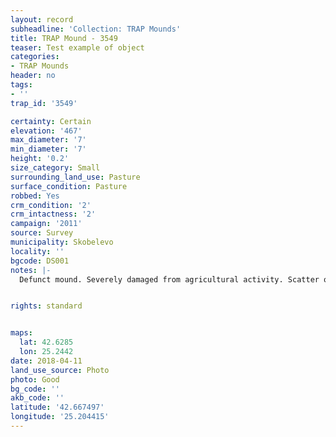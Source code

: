 ```yaml
---
layout: record
subheadline: 'Collection: TRAP Mounds'
title: TRAP Mound - 3549
teaser: Test example of object
categories:
- TRAP Mounds
header: no
tags:
- ''
trap_id: '3549'

certainty: Certain
elevation: '467'
max_diameter: '7'
min_diameter: '7'
height: '0.2'
size_category: Small
surrounding_land_use: Pasture
surface_condition: Pasture
robbed: Yes
crm_condition: '2'
crm_intactness: '2'
campaign: '2011'
source: Survey
municipality: Skobelevo
locality: ''
bgcode: DS001
notes: |-
  Defunct mound. Severely damaged from agricultural activity. Scatter of medium-sized stones.


rights: standard


maps:
  lat: 42.6285
  lon: 25.2442
date: 2018-04-11
land_use_source: Photo
photo: Good
bg_code: ''
akb_code: ''
latitude: '42.667497'
longitude: '25.204415'
---
```

